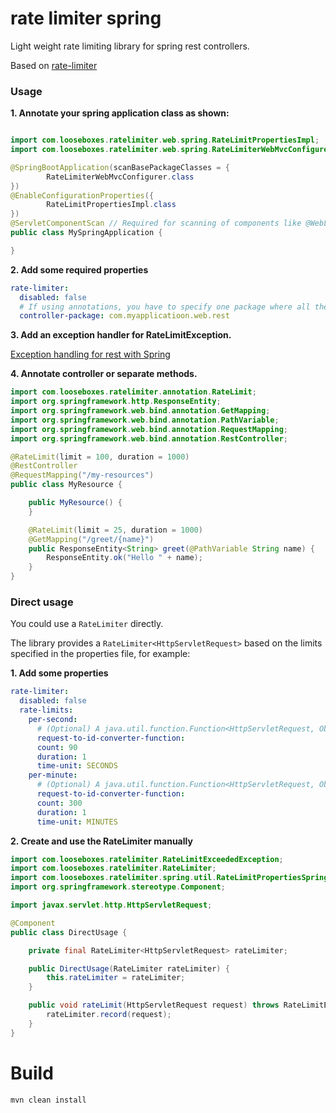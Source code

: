# rate limiter spring

Light weight rate limiting library for spring rest controllers.

Based on [rate-limiter](https://github.com/poshjosh/rate-limiter)

### Usage

__1. Annotate your spring application class as shown:__

```java

import com.looseboxes.ratelimiter.web.spring.RateLimitPropertiesImpl;
import com.looseboxes.ratelimiter.web.spring.RateLimiterWebMvcConfigurer;

@SpringBootApplication(scanBasePackageClasses = {
        RateLimiterWebMvcConfigurer.class
})
@EnableConfigurationProperties({
        RateLimitPropertiesImpl.class
})
@ServletComponentScan // Required for scanning of components like @WebListener
public class MySpringApplication {

}
```

__2. Add some required properties__

```yaml
rate-limiter:
  disabled: false
  # If using annotations, you have to specify one package where all the controllers should be scanned for
  controller-package: com.myapplicatioon.web.rest
```

__3. Add an exception handler for RateLimitException.__ 

[Exception handling for rest with Spring](https://www.baeldung.com/exception-handling-for-rest-with-spring)

__4. Annotate controller or separate methods.__

```java
import com.looseboxes.ratelimiter.annotation.RateLimit;
import org.springframework.http.ResponseEntity;
import org.springframework.web.bind.annotation.GetMapping;
import org.springframework.web.bind.annotation.PathVariable;
import org.springframework.web.bind.annotation.RequestMapping;
import org.springframework.web.bind.annotation.RestController;

@RateLimit(limit = 100, duration = 1000)
@RestController
@RequestMapping("/my-resources")
public class MyResource {

    public MyResource() {
    }

    @RateLimit(limit = 25, duration = 1000)
    @GetMapping("/greet/{name}")
    public ResponseEntity<String> greet(@PathVariable String name) {
        ResponseEntity.ok("Hello " + name);
    }
}
```

### Direct usage

You could use a `RateLimiter` directly.

The library provides a `RateLimiter<HttpServletRequest>` based on the limits specified in the properties file, for example: 

__1. Add some properties__

```yaml
rate-limiter:
  disabled: false
  rate-limits:
    per-second:
      # (Optional) A java.util.function.Function<HttpServletRequest, Object> 
      request-to-id-converter-function: 
      count: 90
      duration: 1
      time-unit: SECONDS
    per-minute:
      # (Optional) A java.util.function.Function<HttpServletRequest, Object> 
      request-to-id-converter-function:
      count: 300
      duration: 1
      time-unit: MINUTES
```

__2. Create and use the RateLimiter manually__

```java
import com.looseboxes.ratelimiter.RateLimitExceededException;
import com.looseboxes.ratelimiter.RateLimiter;
import com.looseboxes.ratelimiter.spring.util.RateLimitPropertiesSpring;
import org.springframework.stereotype.Component;

import javax.servlet.http.HttpServletRequest;

@Component
public class DirectUsage {

    private final RateLimiter<HttpServletRequest> rateLimiter;

    public DirectUsage(RateLimiter rateLimiter) {
        this.rateLimiter = rateLimiter;
    }

    public void rateLimit(HttpServletRequest request) throws RateLimitExceededException {
        rateLimiter.record(request);
    }
}
```

# Build

```sh
mvn clean install
```
